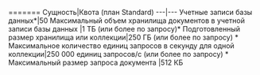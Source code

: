 =======
Сущность|Квота (план Standard)
---|---
Учетные записи базы данных*|50
Максимальный объем хранилища документов в учетной записи базы данных |1 ТБ (или более по запросу)*
Подготовленный размер хранилища или коллекции|250 ГБ (или более по запросу) *
Максимальное количество единиц запросов в секунду для одной коллекции|250 000 единиц запросов/с (или более по запросу) *
Максимальный размер запроса документа |512 КБ

<!---HONumber=AcomDC_0330_2016-->